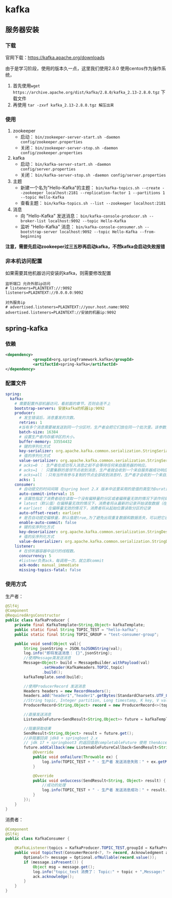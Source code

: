 # kafka
## 服务器安装
### 下载
官网下载：https://kafka.apache.org/downloads  

由于是学习阶段，使用的版本久一点，这里我们使用2.8.0
使用centos作为操作系统，
1. 首先使用`wget https://archive.apache.org/dist/kafka/2.8.0/kafka_2.13-2.8.0.tgz` 下载文件
2. 再使用 `tar -zxvf kafka_2.13-2.8.0.tgz 解压出来`  

### 使用
1. zookeeper
	* 启动： `bin/zookeeper-server-start.sh -daemon config/zookeeper.properties`
	* 关闭： `bin/zookeeper-server-stop.sh -daemon config/zookeeper.properties`
2. kafka
	* 启动： `bin/kafka-server-start.sh -daemon config/server.properties`
	* 关闭： `bin/kafka-server-stop.sh -daemon config/server.properties`
3. 主题
	* 新建一个名为"Hello-Kafka"的主题： `bin/kafka-topics.sh --create --zookeeper localhost:2181 --replication-factor 1 --partitions 1 --topic Hello-Kafka`
	* 查看主题： `bin/kafka-topics.sh --list --zookeeper localhost:2181`
4. 消息
	* 向 "Hello-Kafka" 发送消息： `bin/kafka-console-producer.sh --broker-list localhost:9092 --topic Hello-Kafka`
	* 监听 "Hello-Kafka" 消息： `bin/kafka-console-consumer.sh --bootstrap-server localhost:9092 --topic Hello-Kafka --from-beginning`

**注意，需要先启动zookeeper过三五秒再启动kafka，不然kafka会启动失败报错**  

### 非本机访问配置
如果需要其他机器访问安装的kafka，则需要修改配置
```
监听端口 允许外部ip访问
# listeners=PLAINTEXT://:9092
listeners=PLAINTEXT://0.0.0.0:9092

对外服务ip
# advertised.listeners=PLAINTEXT://your.host.name:9092
advertised.listeners=PLAINTEXT://安装的机器ip:9092
```

## spring-kafka
### 依赖
```xml
<dependency>
            <groupId>org.springframework.kafka</groupId>
            <artifactId>spring-kafka</artifactId>
</dependency>
```
### 配置文件
```yaml
spring:
  kafka:
  	# 需要配置外部机器访问，看前面的章节，否则会连不上
    bootstrap-servers: 安装kafka的机器ip:9092
    producer:
      # 发生错误后，消息重发的次数。
      retries: 1
      #当有多个消息需要被发送到同一个分区时，生产者会把它们放在同一个批次里。该参数指定了一个批次可以使用的内存大小，按照字节数计算。
      batch-size: 16384
      # 设置生产者内存缓冲区的大小。
      buffer-memory: 33554432
      # 键的序列化方式
      key-serializer: org.apache.kafka.common.serialization.StringSerializer
      # 值的序列化方式
      value-serializer: org.apache.kafka.common.serialization.StringSerializer
      # acks=0 ： 生产者在成功写入消息之前不会等待任何来自服务器的响应。
      # acks=1 ： 只要集群的首领节点收到消息，生产者就会收到一个来自服务器成功响应。
      # acks=all ：只有当所有参与复制的节点全部收到消息时，生产者才会收到一个来自服务器的成功响应。
      acks: 1
    consumer:
      # 自动提交的时间间隔 在spring boot 2.X 版本中这里采用的是值的类型为Duration 需要符合特定的格式，如1S,1M,2H,5D
      auto-commit-interval: 1S
      # 该属性指定了消费者组在读取一个没有偏移量的分区或者偏移量无效的情况下该作何处理：
      # latest（默认值）在偏移量无效的情况下，消费者将从最新的记录开始读取数据（在消费者启动之后生成的记录）
      # earliest ：在偏移量无效的情况下，消费者将从起始位置读取分区的记录
      auto-offset-reset: earliest
      # 是否自动提交偏移量，默认值是true,为了避免出现重复数据和数据丢失，可以把它设置为false,然后手动提交偏移量
      enable-auto-commit: false
      # 键的反序列化方式
      key-deserializer: org.apache.kafka.common.serialization.StringDeserializer
      # 值的反序列化方式
      value-deserializer: org.apache.kafka.common.serialization.StringDeserializer
    listener:
      # 在侦听器容器中运行的线程数。
      concurrency: 5
      #listner负责ack，每调用一次，就立即commit
      ack-mode: manual_immediate
      missing-topics-fatal: false
```

### 使用方式
生产者：
```java
@Slf4j
@Component
@RequiredArgsConstructor
public class KafkaProducer {
    private final KafkaTemplate<String,Object> kafkaTemplate;
    public static final String TOPIC_TEST = "hello-kafka";
    public static final String TOPIC_GROUP = "test-consumer-group";

    public void send(Object val){
        String jsonString = JSON.toJSONString(val);
        log.info("即将发送消息： {}",jsonString);
        //使用Message类发送消息
        Message<Object> build = MessageBuilder.withPayload(val)
                .setHeader(KafkaHeaders.TOPIC,topic)
                .build();
        kafkaTemplate.send(build);

        //使用ProducerRecord 发送消息
        Headers headers = new RecordHeaders();
        headers.add("header1","header1".getBytes(StandardCharsets.UTF_8));
        //String topic, Integer partition, Long timestamp, K key, V value, Iterable<Header> headers
        ProducerRecord<String,Object> record = new ProducerRecord<>(topic,0,System.currentTimeMillis(),"Key",val,headers);

        //直接发送消息
        ListenableFuture<SendResult<String,Object>> future = kafkaTemplate.send(TOPIC_TEST,val);

        //阻塞获取结果
        SendResult<String,Object> result = future.get();
        //非阻塞回调 jdk8 + springboot 2.x 
        // jdk 17 + springboot3 的返回值是completableFuture 使用 thenAccept thenRun 等添加回调
        future.addCallback(new ListenableFutureCallback<SendResult<String, Object>>() {
            @Override
            public void onFailure(Throwable ex) {
                log.info(TOPIC_TEST + " - 生产者 发送消息失败：" + ex.getMessage());
            }

            @Override
            public void onSuccess(SendResult<String, Object> result) {
                //成功的处理
                log.info(TOPIC_TEST + " - 生产者 发送消息成功：" + result.toString());
            }
        });
    }
}
```

消费者：
```java
@Component
@Slf4j
public class KafkaConsumer {

    @KafkaListener(topics = KafkaProducer.TOPIC_TEST,groupId = KafkaProducer.TOPIC_GROUP)
    public void topicTest(ConsumerRecord<?, ?> record, Acknowledgment ack, @Header(KafkaHeaders.RECEIVED_TOPIC) String topic){
        Optional<?> message = Optional.ofNullable(record.value());
        if (message.isPresent()) {
            Object msg = message.get();
            log.info("topic_test 消费了： Topic:" + topic + ",Message:" + msg);
            ack.acknowledge();
        }
    }
}
```